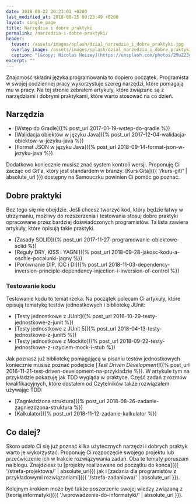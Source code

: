 ```yaml
---
date: 2018-08-22 20:23:01 +0200
last_modified_at: 2018-08-25 00:23:49 +0200
layout: single_page
title: Narzędzia i dobre praktyki
permalink: /narzedzia-i-dobre-praktyki/
header:
  teaser: /assets/images/splash/dzial_narzedzia_i_dobre_praktyki.jpg
  overlay_image: /assets/images/splash/dzial_narzedzia_i_dobre_praktyki.jpg
  caption: "[&copy; Nicolas Hoizey](https://unsplash.com/photos/2MuZ23gkFKo)"
excerpt: ""
---
```


Znajomość składni języka programowania to dopiero początek. Programista w swojej codziennej pracy wykorzystuje szereg narzędzi, które pomagają mu w pracy. Na tej stronie zebrałem artykuły, które związane są z narzędziami i dobrymi praktykami, które warto stosować na co dzień.

## Narzędzia

* [Wstęp do Gradle]({% post_url 2017-01-19-wstep-do-gradle %})
* [Walidacja obiektów w języku Java]({% post_url 2017-12-04-walidacja-obiektow-w-jezyku-java %})
* [Format JSON w języku Java]({% post_url 2018-09-14-format-json-w-jezyku-java %})

Dodatkowo koniecznie musisz znać system kontroli wersji. Proponuję Ci zacząć od Git'a, który jest standardem w branży. [Kurs Gita]({{ '/kurs-git/' | absolute_url }}) dostępny na Samouczku powinien Ci pomóc go poznać.

## Dobre praktyki

Bez tego się nie obejdzie. Jeśli chcesz tworzyć kod, który będzie łatwy w utrzymaniu, możliwy do rozszerzenia i testowania stosuj dobre praktyki opracowane przez bardziej doświadczonych programistów. Ta lista zawiera artykuły, które opisują takie praktyki.

* [Zasady SOLID]({% post_url 2017-11-27-programowanie-obiektowe-solid %})
* [Reguły DRY, KISS i YAGNI]({% post_url 2018-09-28-jakosc-kodu-a-oschle-pocalunki-jagny %})
* [Porównanie DIP, IOC i DI]({% post_url 2018-11-03-dependency-inversion-principle-dependency-injection-i-inversion-of-control %})

### Testowanie kodu

Testowanie kodu to temat rzeka. Na początek polecam Ci artykuły, które opisują tematykę testów jednostkowych i bibliotekę JUnit:

* [Testy jednostkowe z JUnit]({% post_url 2016-10-29-testy-jednostkowe-z-junit %})
* [Testy jednostkowe z JUnit 5]({% post_url 2018-04-13-testy-jednostkowe-z-junit5 %})
* [Testy jednostkowe z Mockito]({% post_url 2018-09-22-testy-jednostkowe-z-uzyciem-mock-i-stub %})

Jak poznasz już bibliotekę pomagającą w pisaniu testów jednostkowych koniecznie musisz poznać podejście [_Test Driven Development_]({% post_url 2016-11-21-test-driven-development-na-przykladzie %}). W artykule tym na przykładzie pokazuję jak TDD wygląda w praktyce. Część zadań z rozmów kwalifikacyjnych, które dostałem od Czytelników także rozwiązałem używając TDD:

* [Zagnieżdżona struktura]({% post_url 2018-08-26-zadanie-zagniezdzona-struktura %})
* [Kalkulator]({% post_url 2018-11-12-zadanie-kalkulator %})

## Co dalej?

Skoro udało Ci się już poznać kilka użytecznych narzędzi i dobrych praktyk warto je wykorzystać. Proponuję Ci rozpoczęcie swojego projektu lub przećwiczenie ich w trakcie rozwiązywania zadań. Oba te tematy poruszam na blogu. Znajdziesz tu [projekty realizowane od początku do końca]({{ '/strefa-projektowa/' | absolute_url}}) jak i [zadania dla programistów z przykładowymi rozwiązaniami]({{ '/strefa-zadaniowa/' | absolute_url }}).

Kolejnym krokiem może być także poszerzenie swojej wiedzy związaną z [teorią informatyki]({{ '/wprowadzenie-do-informatyki/' | absolute_url }}).
